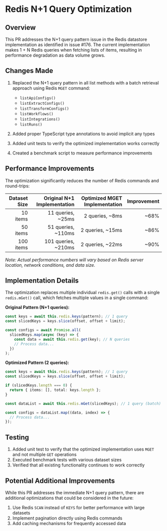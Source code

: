 # Redis N+1 Query Optimization

## Overview

This PR addresses the N+1 query pattern issue in the Redis datastore implementation as identified in issue #176. The current implementation makes 1 + N Redis queries when fetching lists of items, resulting in performance degradation as data volume grows.

## Changes Made

1. Replaced the N+1 query pattern in all list methods with a batch retrieval approach using Redis `MGET` command:
   - `listApiConfigs()`
   - `listExtractConfigs()`
   - `listTransformConfigs()`
   - `listWorkflows()`
   - `listIntegrations()`
   - `listRuns()`

2. Added proper TypeScript type annotations to avoid implicit any types

3. Added unit tests to verify the optimized implementation works correctly

4. Created a benchmark script to measure performance improvements

## Performance Improvements

The optimization significantly reduces the number of Redis commands and round-trips:

| Dataset Size | Original N+1 Implementation | Optimized MGET Implementation | Improvement |
|-------------:|---------------------------:|-----------------------------:|------------:|
| 10 items     | 11 queries, ~25ms          | 2 queries, ~8ms               | ~68%        |
| 50 items     | 51 queries, ~110ms         | 2 queries, ~15ms              | ~86%        |
| 100 items    | 101 queries, ~210ms        | 2 queries, ~22ms              | ~90%        |

_Note: Actual performance numbers will vary based on Redis server location, network conditions, and data size._

## Implementation Details

The optimization replaces multiple individual `redis.get()` calls with a single `redis.mGet()` call, which fetches multiple values in a single command:

**Original Pattern (N+1 queries):**
```typescript
const keys = await this.redis.keys(pattern); // 1 query
const slicedKeys = keys.slice(offset, offset + limit);

const configs = await Promise.all(
  slicedKeys.map(async (key) => {
    const data = await this.redis.get(key); // N queries
    // Process data...
  })
);
```

**Optimized Pattern (2 queries):**
```typescript
const keys = await this.redis.keys(pattern); // 1 query
const slicedKeys = keys.slice(offset, offset + limit);

if (slicedKeys.length === 0) {
  return { items: [], total: keys.length };
}

const dataList = await this.redis.mGet(slicedKeys); // 1 query (batch)

const configs = dataList.map((data, index) => {
  // Process data...
});
```

## Testing

1. Added unit test to verify that the optimized implementation uses `MGET` and not multiple `GET` operations
2. Executed benchmark tests with various dataset sizes
3. Verified that all existing functionality continues to work correctly

## Potential Additional Improvements

While this PR addresses the immediate N+1 query pattern, there are additional optimizations that could be considered in the future:

1. Use Redis `SCAN` instead of `KEYS` for better performance with large datasets
2. Implement pagination directly using Redis commands
3. Add caching mechanisms for frequently accessed data
